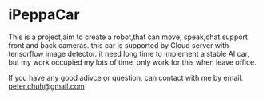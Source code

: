 # iPeppaCar
This is a project,aim to create a robot,that can move, speak,chat.support front and back cameras. this car is supported by Cloud server with tensorflow image detector. it need long time to implement a stable AI car, but my work occupied my lots of time, only work for this when leave office.

If you have any good adivce or question, can contact with me by email. peter.chuh@gmail.com 

